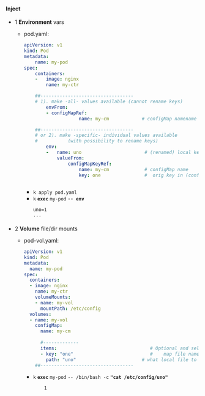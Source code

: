 
#### Inject 

- 1 **Environment** vars
    - pod.yaml:
        ```yaml
        apiVersion: v1
        kind: Pod
        metadata:
            name: my-pod    
        spec:
            containers:
            -   image: nginx
                name: my-ctr

            ##----------------------------------
            # 1). make -all- values available (cannot rename keys)
                envFrom: 
                - configMapRef:                     
                            name: my-cm            # configMap namename

            ##----------------------------------
            # or 2). make -specific- individual values available
            #           (with possibility to rename keys)
                env: 
                -   name: uno                       # (renamed) local key  
                    valueFrom:
                        configMapKeyRef:            
                            name: my-cm             # configMap name
                            key: one                #  orig key in (configMap) data



        ```
        -  `k apply pod.yaml`
        -  `k` **`exec`** `my-pod` **`-- env`**
            ``` 
            uno=1
            ...
            ``` 
        ####


- 2 **Volume** file/dir  mounts

    - pod-vol.yaml:
        ```yaml
        apiVersion: v1
        kind: Pod
        metadata:
          name: my-pod        
        spec:
          containers:
          - image: nginx
            name: my-ctr
            volumeMounts:                             
            - name: my-vol                            
              mountPath: /etc/config                  
          volumes:
          - name: my-vol                              
            configMap:
              name: my-cm                          
              
              #-------------
              items:                                  # Optional and selective ( cf _valueFrom_ with env above): 
              - key: "one"                            #    map file name/        paths, and if used then _only_ these will be injected
                path: "uno"                        # what local file to save value in
            ##----------------------------------
        ```
        - `k` **`exec`** `my-pod` `-- /bin/bash -c` **`"cat /etc/config/uno"`**
            ```
                1
            ```

 
